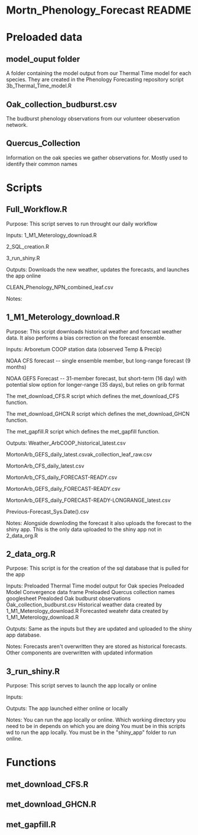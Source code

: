 # Mortn_Phenology_Forecast README

# Preloaded data

## model_ouput folder

A folder containing the model output from our Thermal Time model for each species. They are created in the Phenology Forecasting repository script 3b_Thermal_Time_model.R

## Oak_collection_budburst.csv

The budburst phenology observations from our volunteer obeservation network.

## Quercus_Collection

Information on the oak species we gather observations for. Mostly used to identify their common names

# Scripts

## Full_Workflow.R

Purpose: This script serves to run throught our daily workflow

Inputs: 1_M1_Meterology_download.R

2_SQL_creation.R

3_run_shiny.R
        
Outputs: Downloads the new weather, updates the forecasts, and launches the app online

CLEAN_Phenology_NPN_combined_leaf.csv         

Notes: 


## 1_M1_Meterology_download.R

Purpose: This script downloads historical weather and forecast weather data. It also performs a bias correction on the forecast ensemble.

Inputs: Arboretum COOP station data (observed Temp & Precip)
 
NOAA CFS forecast -- single ensemble member, but long-range forecast (9 months)

NOAA GEFS Forecast -- 31-member forecast, but short-term (16 day) with potential slow option for longer-range (35 days), but relies on grib format

The met_download_CFS.R script which defines the met_download_CFS function.

The met_download_GHCN.R script which defines the met_download_GHCN function.

The met_gapfill.R script which defines the met_gapfill function.
         
Outputs: Weather_ArbCOOP_historical_latest.csv

MortonArb_GEFS_daily_latest.csvak_collection_leaf_raw.csv

MortonArb_CFS_daily_latest.csv

MortonArb_CFS_daily_FORECAST-READY.csv

MortonArb_GEFS_daily_FORECAST-READY.csv

MortonArb_GEFS_daily_FORECAST-READY-LONGRANGE_latest.csv

Previous-Forecast_Sys.Date().csv
          
Notes: Alongside downloding the forecast it also uploads the forecast to the shiny app. This is the only data uploaded to the shiny app not in 2_data_org.R


## 2_data_org.R

Purpose: This script is for the creation of the sql database that is pulled for the app

Inputs: Preloaded Thermal Time model output for Oak species
        Preloaded Model Convergence data frame
        Preloaded Quercus collection names googlesheet
        Prealoded Oak budburst observations Oak_collection_budburst.csv
        Historical weather data created by 1_M1_Meterology_download.R
        Forecasted weatehr data created by 1_M1_Meterology_download.R

Outputs: Same as the inputs but they are updated and uploaded to the shiny app database.

Notes: Forecasts aren't overwritten they are stored as historical forecasts. Other components are overwritten with updated information


## 3_run_shiny.R

Purpose: This script serves to launch the app locally or online

Inputs:
         
Outputs: The app launched either online or locally
         
Notes:   You can run the app locally or online. Which working directory you need to be in depends on which you are doing
You must be in this scripts wd to run the app locally. You must be in the "shiny_app" folder to run online.

# Functions

## met_download_CFS.R

## met_download_GHCN.R

## met_gapfill.R

